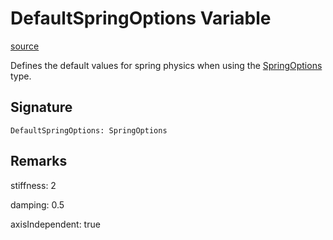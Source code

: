 # DefaultSpringOptions Variable

[source](https://developers.meta.com/horizon-worlds/reference/2.0.0/core_defaultspringoptions)

Defines the default values for spring physics when using the [SpringOptions](/horizon-worlds/reference/2.0.0/core_springoptions) type.

## Signature

```
DefaultSpringOptions: SpringOptions
```

## Remarks

stiffness: 2

  

damping: 0.5

  

axisIndependent: true
